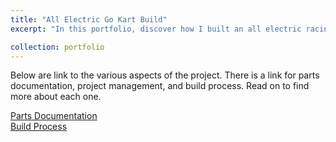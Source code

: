 ```yaml
---
title: "All Electric Go Kart Build"
excerpt: "In this portfolio, discover how I built an all electric racing go-kart capable of 30mph from scratch!" 

collection: portfolio
---
```


Below are  link to the various aspects of the project. There is a link for parts documentation, project management, and build process. Read on to find more about each one.

[Parts Documentation](/rishba15.github.io//internal-portfolio-links/parts-documentation/)
<br>
[Build Process](/rishba15.github.io//internal-portfolio-links/build-process/)